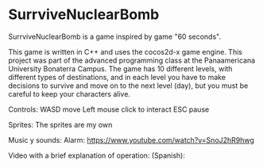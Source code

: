# SurrviveNuclearBomb

SurrviveNuclearBomb is a game inspired by game "60 seconds".

This game is written in C++ and uses the cocos2d-x game engine. This project was part of the advanced programming class at the Panaamericana University Bonaterra Campus.
The game has 10 different levels, with different types of destinations, and in each level you have to make decisions to survive and move on to the next level (day), but you must be careful to keep your characters alive.


Controls:
WASD move
Left mouse click to interact
ESC pause


Sprites:
The sprites are my own

Music y sounds:
Alarm: https://www.youtube.com/watch?v=SnoJ2hR9hwg

Video with a brief explanation of operation: (Spanish):
